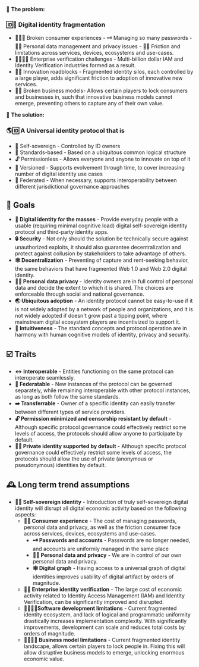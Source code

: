 🧩 **The problem:**

### 🆔🧩 Digital identity fragmentation

- 🙍‍♀️🧩 Broken consumer experiences - 🗝 Managing so many passwords - 🦸‍♀️ Personal data management and privacy issues - 🤦‍♀️ Friction and limitations across services, devices, ecosystems and use-cases.
- 🏢🙍‍♀️✅ Enterprise verification challenges - Multi-billion dollar IAM and Identity Verification industries formed as a result.
- 📱🧪 Innovation roadblocks - Fragmented identity silos, each controlled by a large player, adds significant friction to adoption of innovative new services.
- 🏢🧩 Broken business models- Allows certain players to lock consumers and businesses in, such that innovative business models cannot emerge, preventing others to capture any of their own value.

🙌 **The solution:**

### 🌎🆔 A **Universal identity protocol** that is

- 🤳 Self-sovereign - Controlled by ID owners
- 📜 Standards-based - Based on a ubiquitous  common logical structure
- 🔓 Permissionless - Allows everyone and anyone to innovate on top of it
- 🔢 Versioned - Supports evolvement through time, to cover increasing number of digital identity use cases
- 🔗 Federated - When necessary, supports interoperability between different jurisdictional governance approaches

## 🎯 Goals

- **👥 Digital identity for the masses** - Provide everyday people with a usable (requiring minimal cognitive load) digital self-sovereign identity protocol and third-party identity apps.
- **🔒 Security** - Not only should the solution be technically secure against unauthorized exploits, it should also guarantee decentralization and protect against collusion by stakeholders to take advantage of others.
- **🕸 Decentralization** - Preventing of capture and rent-seeking behavior, the same behaviors that have fragmented Web 1.0 and Web 2.0 digital identity.
- **🦸‍♀️ Personal data privacy** - Identity owners are in full control of personal data and decide the extent to which it is shared. The choices are enforceable through social and national governance.
- **🌏 Ubiquitous adoption** - An identity protocol cannot be easy-to-use if it is not widely adopted by a network of people and organizations, and it is not widely adopted if doesn't grow past a tipping point, where mainstream digital ecosystem players are incentivized to support it.
- **🧠 Intuitiveness** - The standard concepts and protocol operation are in harmony with human cognitive models of identity, privacy and security.

## ☑️ Traits

- **↔️ Interoperable** - Entities functioning on the same protocol can interoperate seamlessly.
- **🔗 Federatable** - New instances of the protocol can be governed separately, while remaining interoperable with other protocol instances, as long as both follow the same standards.
- **➡️ Transferrable** - Owner of a specific identity can easily transfer between different types of service providers.
- **🔓 Permission minimized and censorship resistant by default** - Although specific protocol governance could effectively restrict some levels of access, the protocols should allow anyone to participate by default.
- **🦸‍♂️ Private identity supported by default** - Although specific protocol governance could effectively restrict some levels of access, the protocols should allow the use of private (anonymous or pseudonymous) identities by default.

## 🕰 Long term trend assumptions

- **🤳🆔 Self-sovereign identity** - Introduction of truly self-sovereign digital identity will disrupt all digital economic activity based on the following aspects:
  - **🙍‍♀️ Consumer experience** - The cost of managing passwords, personal data and privacy, as well as the friction consumer face across services, devices, ecosystems and use-cases.
    - **🗝 Passwords and accounts** - Passwords are no longer needed, and accounts are uniformly managed in the same place
    - **🦸‍♀️ Personal data and privacy** - We are in control of our own personal data and privacy. 
    - **🕸 Digital graph** - Having access to a universal graph of digital identities improves usability of digital artifact by orders of magnitude.
  - **🏢✅ Enterprise identity verification** - The large cost of economic activity related to Identity Access Management (IAM) and Identity Verification, can be significantly improved and disrupted.
  - **👩‍💻🏃‍♀️Software development limitations** - Current fragmented identity ecosystem, and lack of logical and programmatic uniformity drastically increases implementation complexity. With significantly improvements, development can scale and reduces total costs by orders of magnitude.
  - **👨‍💼🏃‍♂️ Business model limitations** - Current fragmented identity landscape, allows certain players to lock people in. Fixing this will allow disruptive business models to emerge, unlocking enormous economic value.
